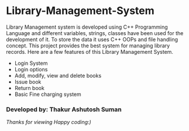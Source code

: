 # Library-Management-System
Library Management system is developed using C++ Programming Language and different variables, strings, classes have 
been used for the development of it. To store the data it uses C++ OOPs and file handling concept. This project provides the best system for managing library records. Here are a few features of this Library Management System.

* Login System
* Login options
* Add, modify, view and delete books
* Issue book
* Return book
* Basic Fine charging system

### Developed by: Thakur Ashutosh Suman

*Thanks for viewing
Happy coding:)*
